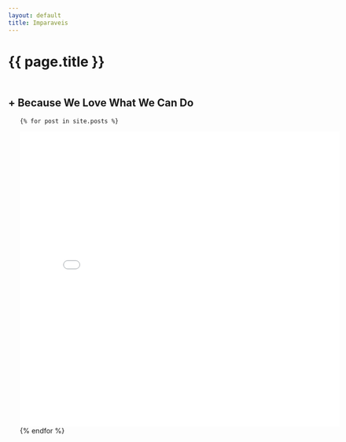 ```yaml
---
layout: default
title: Imparaveis
---
```

<h1>{{ page.title }}</h1> <h2><br>+ Because We Love What We Can Do </h2>
<ul class="posts">

	{% for post in site.posts %}
<iframe src="{{ post.url }}" width="650px"  height="600px" frameBorder="0"></iframe>
	{% endfor %}

</ul>
